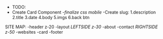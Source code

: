 - TODO:
- Create Card Component -_finalize css mobile_
  -Create slug:
  1.description
  2.title
  3.date
  4.body
  5.imgs
  6.back btn

SITE MAP:
-header z-20
-layout
_LEFTSIDE z-30_
-about
-contact
_RIGHTSIDE z-50_
-websites
-card
-footer
